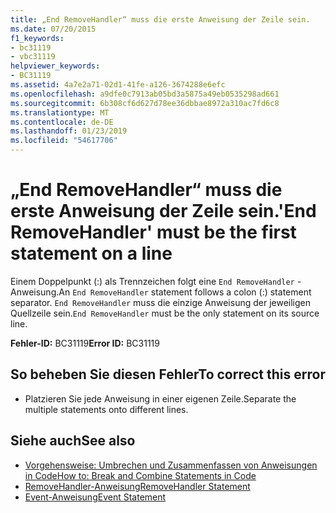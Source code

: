 ```yaml
---
title: „End RemoveHandler“ muss die erste Anweisung der Zeile sein.
ms.date: 07/20/2015
f1_keywords:
- bc31119
- vbc31119
helpviewer_keywords:
- BC31119
ms.assetid: 4a7e2a71-02d1-41fe-a126-3674288e6efc
ms.openlocfilehash: a9dfe0c7913ab05bd3a5875a49eb0535298ad661
ms.sourcegitcommit: 6b308cf6d627d78ee36dbbae8972a310ac7fd6c8
ms.translationtype: MT
ms.contentlocale: de-DE
ms.lasthandoff: 01/23/2019
ms.locfileid: "54617706"
---
```

# <a name="end-removehandler-must-be-the-first-statement-on-a-line"></a><span data-ttu-id="8d0be-102">„End RemoveHandler“ muss die erste Anweisung der Zeile sein.</span><span class="sxs-lookup"><span data-stu-id="8d0be-102">'End RemoveHandler' must be the first statement on a line</span></span>
<span data-ttu-id="8d0be-103">Einem Doppelpunkt (:) als Trennzeichen folgt eine `End RemoveHandler` -Anweisung.</span><span class="sxs-lookup"><span data-stu-id="8d0be-103">An `End RemoveHandler` statement follows a colon (:) statement separator.</span></span> <span data-ttu-id="8d0be-104">`End RemoveHandler` muss die einzige Anweisung der jeweiligen Quellzeile sein.</span><span class="sxs-lookup"><span data-stu-id="8d0be-104">`End RemoveHandler` must be the only statement on its source line.</span></span>  
  
 <span data-ttu-id="8d0be-105">**Fehler-ID:** BC31119</span><span class="sxs-lookup"><span data-stu-id="8d0be-105">**Error ID:** BC31119</span></span>  
  
## <a name="to-correct-this-error"></a><span data-ttu-id="8d0be-106">So beheben Sie diesen Fehler</span><span class="sxs-lookup"><span data-stu-id="8d0be-106">To correct this error</span></span>  
  
-   <span data-ttu-id="8d0be-107">Platzieren Sie jede Anweisung in einer eigenen Zeile.</span><span class="sxs-lookup"><span data-stu-id="8d0be-107">Separate the multiple statements onto different lines.</span></span>  
  
## <a name="see-also"></a><span data-ttu-id="8d0be-108">Siehe auch</span><span class="sxs-lookup"><span data-stu-id="8d0be-108">See also</span></span>
- [<span data-ttu-id="8d0be-109">Vorgehensweise: Umbrechen und Zusammenfassen von Anweisungen in Code</span><span class="sxs-lookup"><span data-stu-id="8d0be-109">How to: Break and Combine Statements in Code</span></span>](../../visual-basic/programming-guide/program-structure/how-to-break-and-combine-statements-in-code.md)
- [<span data-ttu-id="8d0be-110">RemoveHandler-Anweisung</span><span class="sxs-lookup"><span data-stu-id="8d0be-110">RemoveHandler Statement</span></span>](../../visual-basic/language-reference/statements/removehandler-statement.md)
- [<span data-ttu-id="8d0be-111">Event-Anweisung</span><span class="sxs-lookup"><span data-stu-id="8d0be-111">Event Statement</span></span>](../../visual-basic/language-reference/statements/event-statement.md)
